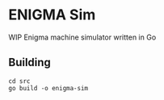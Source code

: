 # ENIGMA Sim

WIP Enigma machine simulator written in Go

## Building
    cd src
    go build -o enigma-sim
